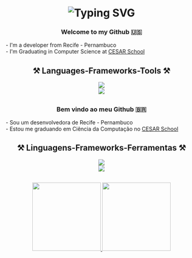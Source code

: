 <h1 align="center">
    <img src="https://readme-typing-svg.herokuapp.com?font=Righteous&size=35&center=true&vCenter=true&width=500&height=70&duration=4000&pause=2000&lines=Hi+There!+👋+I'm+Sofia+Valadares!" alt="Typing SVG" />
</h1>

<h3 align="center">
  Welcome to my Github 🇺🇸
</h3>
<div align="justify">
  - I'm a developer from Recife - Pernambuco<br>
  - I'm Graduating in Computer Science at <a href="https://www.cesar.school/" target="_blank">CESAR School</a><br>
</div>
<h2 align="center">⚒️ Languages-Frameworks-Tools ⚒️</h2>
<div align="center">
    <img src="https://skillicons.dev/icons?i=python,java,mysql,django" /><br>
    <img src="https://skillicons.dev/icons?i=c,javascript,html,css" /><br>
</div>

##

<h3 align="center">
  Bem vindo ao meu Github 🇧🇷
</h3>
<div align="justify">
  - Sou um desenvolvedora de Recife - Pernambuco<br>
  - Estou me graduando em Ciência da Computação no <a href="https://www.cesar.school/" target="_blank">CESAR School</a><br>
</div>
<h2 align="center">⚒️ Linguagens-Frameworks-Ferramentas ⚒️</h2>
<div align="center">
    <img src="https://skillicons.dev/icons?i=python,java,mysql,django" /><br>
    <img src="https://skillicons.dev/icons?i=c,javascript,html,css" /><br>
</div>

##

<div align="center">
  <a href="https://github.com/SofiaValadares">
    <img height="180em" src="https://github-readme-stats.vercel.app/api?username=SofiaValadares&show_icons=true&theme=dracula"/>
  <img height="180em" src="https://github-readme-stats.vercel.app/api/top-langs/?username=SofiaValadares&layout=compact&langs_count=7&theme=dracula"/>
</div>
